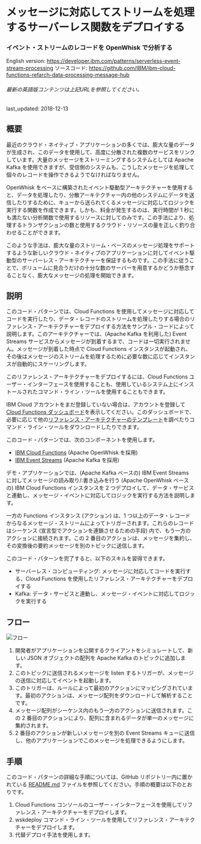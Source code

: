 # メッセージに対応してストリームを処理するサーバーレス関数をデプロイする

### イベント・ストリームのレコードを OpenWhisk で分析する

English version: https://developer.ibm.com/patterns/serverless-event-stream-processing
ソースコード: https://github.com/IBM/ibm-cloud-functions-refarch-data-processing-message-hub

###### 最新の英語版コンテンツは上記URLを参照してください。
last_updated: 2018-12-13

 
## 概要

最近のクラウド・ネイティブ・アプリケーションの多くでは、膨大な量のデータが生成され、このデータを使用して、高度に分散された複数のサービスをリンクしています。大量のメッセージをストリーミングするシステムとしては Apache Kafka を使用できますが、受信側のシステムも、こうしたメッセージを処理して個々のレコードを操作できるようでなければなりません。

OpenWhisk をベースに構築されたイベント駆動型アーキテクチャーを使用すると、データを処理したり、分散アーキテクチャー内の他のシステムにデータを送信したりするために、キューから送られてくるメッセージに対応してロジックを実行する関数を作成できます。しかも、料金が発生するのは、実行時間が 1 秒にも満たない分析関数で使用するリソースに対してのみです。この手法により、処理するトランザクションの数と使用するクラウド・リソースの量を正しく釣り合わせることができます。

このような手法は、膨大な量のストリーム・ベースのメッセージ処理をサポートするような新しいクラウド・ネイティブのアプリケーションに対してイベント駆動型のサーバーレス・アーキテクチャーを保証するものです。この手法に従うことで、ボリュームに見合うだけの十分な数のサーバーを用意するかどうか懸念することなく、膨大なメッセージの処理を開始できます。

## 説明

このコード・パターンでは、Cloud Functions を使用してメッセージに対応してコードを実行したり、データ・レコードのストリームを処理したりする場合のリファレンス・アーキテクチャーをデプロイする方法をサンプル・コードによって説明します。このアーキテクチャーでは、(Apache Kafka を利用した) Event Streams サービスからメッセージが到着するまで、コードは一切実行されません。メッセージが到着した時点で Cloud Functions インスタンスが起動され、その後はメッセージのストリームを処理するために必要な数に応じてインスタンスが自動的にスケーリングします。

このリファレンス・アーキテクチャーをデプロイするには、Cloud Functions ユーザー・インターフェースを使用することも、使用しているシステム上にインストールされたコマンド・ライン・ツールを使用することもできます。

IBM Cloud アカウントをまだ登録していない場合は、アカウントを登録して [Cloud Functions ダッシュボード](https://cloud.ibm.com/openwhisk?cm_sp=ibmdev-_-developer-patterns-_-cloudreg)を表示してください。このダッシュボードで、必要に応じて他の[リファレンス・アーキテクチャーのテンプレート](https://github.com/topics/ibm-cloud-functions-refarch)を調べたりコマンド・ライン・ツールをダウンロードしたりできます。

このコード・パターンでは、次のコンポーネントを使用します。

* [IBM Cloud Functions](https://cloud.ibm.com/openwhisk?cm_sp=ibmdev-_-developer-patterns-_-cloudreg) (Apache OpenWhisk を採用)
* [IBM Event Streams](https://cloud.ibm.com/catalog/services/event-streams?cm_sp=ibmdev-_-developer-patterns-_-cloudreg) (Apache Kafka を採用)

デモ・アプリケーションでは、(Apache Kafka ベースの) IBM Event Streams に対してメッセージの読み取り/:書き込みを行う (Apache OpenWhisk ベースの) IBM Cloud Functions インスタンスを 2 つデプロイして、データ・サービスと連動し、メッセージ・イベントに対応してロジックを実行する方法を説明します。

一方の Functions インスタンス (アクション) は、1 つ以上のデータ・レコードからなるメッセージ・ストリームによってトリガーされます。これらのレコードはシーケンス (宣言型でアクションを連鎖させるための手段) 内で、もう一方のアクションに接続されます。この 2 番目のアクションは、メッセージを集約し、その変換後の要約メッセージを別のトピックに送信します。

このコード・パターンを完了すると、以下のスキルを習得できます。

* サーバーレス・コンピューティング:  メッセージに対応してコードを実行する、Cloud Functions を使用したリファレンス・アーキテクチャーをデプロイする
* Kafka: データ・サービスと連動し、メッセージ・イベントに対応してロジックを実行する

## フロー

![フロー](../../images/serverless-event-stream-architecture.png)

1. 開発者がアプリケーションを公開するクライアントをシミュレートして、新しい JSON オブジェクトの配列を Apache Kafka のトピックに追加します。
1. このトピックに送信されるメッセージを listen するトリガーが、メッセージの送信に対応してイベントを起動します。
1. このトリガーは、ルールによって最初のアクションにマッピングされています。最初のアクションは、メッセージ配列をダウンロードして解析することです。
1. メッセージ配列がシーケンス内のもう一方のアクションに送信されます。この 2 番目のアクションにより、配列に含まれるデータが単一のメッセージに集約されます。
1. 2 番目のアクションが新しいメッセージを別の Event Streams キューに送信し、他のアプリケーションでこのメッセージを処理できるようにします。

## 手順

このコード・パターンの詳細な手順については、GitHub リポジトリー内に置かれている [README.md](https://github.com/IBM/ibm-cloud-functions-refarch-data-processing-message-hub/blob/master/README.md) ファイルを参照してください。手順の概要は以下のとおりです。

1. Cloud Functions コンソールのユーザー・インターフェースを使用してリファレンス・アーキテクチャーをデプロイします。
2. wskdeploy コマンド・ライン・ツールを使用してリファレンス・アーキテクチャーをデプロイします。
3. 代替デプロイ手法を使用します。
